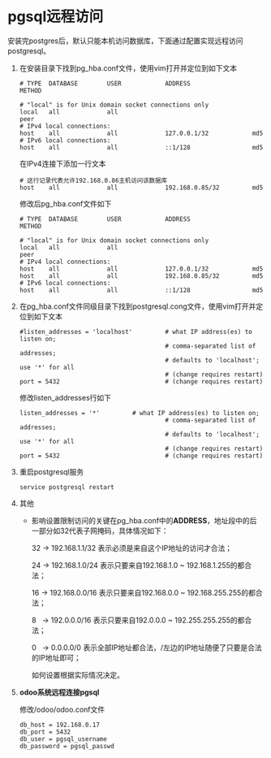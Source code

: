 # pgsql远程访问

安装完postgres后，默认只能本机访问数据库，下面通过配置实现远程访问postgresql。 

1. 在安装目录下找到pg_hba.conf文件，使用vim打开并定位到如下文本

   ```shell
   # TYPE  DATABASE        USER            ADDRESS                 METHOD
   
   # "local" is for Unix domain socket connections only
   local   all             all                                     peer
   # IPv4 local connections:
   host    all             all             127.0.0.1/32            md5
   # IPv6 local connections:
   host    all             all             ::1/128                 md5
   ```

   在IPv4连接下添加一行文本

   ```shell
   # 这行记录代表允许192.168.0.86主机访问该数据库
   host    all             all             192.168.0.85/32         md5
   ```

   修改后pg_hba.conf文件如下

   ```shell
   # TYPE  DATABASE        USER            ADDRESS                 METHOD
   
   # "local" is for Unix domain socket connections only
   local   all             all                                     peer
   # IPv4 local connections:
   host    all             all             127.0.0.1/32            md5
   host    all             all             192.168.0.85/32         md5
   # IPv6 local connections:
   host    all             all             ::1/128                 md5
   
   ```

2. 在pg_hba.conf文件同级目录下找到postgresql.cong文件，使用vim打开并定位到如下文本

   ```shell
   #listen_addresses = 'localhost'         # what IP address(es) to listen on;
                                           # comma-separated list of addresses;
                                           # defaults to 'localhost'; use '*' for all
                                           # (change requires restart)
   port = 5432                             # (change requires restart)
   ```

   修改listen_addresses行如下

   ```shell
   listen_addresses = '*'         # what IP address(es) to listen on;
                                           # comma-separated list of addresses;
                                           # defaults to 'localhost'; use '*' for all
                                           # (change requires restart)
   port = 5432                             # (change requires restart)
   ```

3. 重启postgresql服务

   ```shell
   service postgresql restart
   ```

4. 其他

   - 影响设置限制访问的关键在pg_hba.conf中的**ADDRESS**，地址段中的后一部分如32代表子网掩码，具体情况如下：

     32 -> 192.168.1.1/32 表示必须是来自这个IP地址的访问才合法； 

     24 -> 192.168.1.0/24 表示只要来自192.168.1.0 ~ 192.168.1.255的都合法； 

     16 -> 192.168.0.0/16 表示只要来自192.168.0.0 ~ 192.168.255.255的都合法； 

     8   -> 192.0.0.0/16 表示只要来自192.0.0.0 ~ 192.255.255.255的都合法； 

     0   -> 0.0.0.0/0 表示全部IP地址都合法，/左边的IP地址随便了只要是合法的IP地址即可； 

     如何设置根据实际情况决定。

5. **odoo系统远程连接pgsql**

   修改/odoo/odoo.conf文件

   ```shell
   db_host = 192.168.0.17
   db_port = 5432
   db_user = pgsql_username
   db_password = pgsql_passwd
   ```

   
